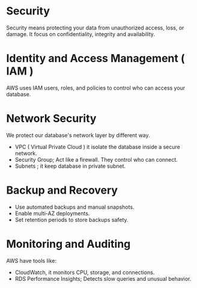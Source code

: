 # Security
Security means protecting your data from unauthorized access, loss, or damage. It focus on confidentiality, integrity and availability.

# Identity and Access Management ( IAM )
AWS uses IAM users, roles, and policies to control who can access your database.

# Network Security 
We protect our database's network layer by different way.
- VPC ( Virtual Private Cloud ) it isolate the database inside a secure network.
- Security Group; Act like a firewall. They control who can connect.
- Subnets ; it keep database in private subnet.

# Backup and Recovery 
- Use automated backups and manual snapshots.
- Enable multi-AZ deployments.
- Set retention periods to store backups safety.

# Monitoring and Auditing 
AWS have tools like:
- CloudWatch, it monitors CPU, storage, and connections.
- RDS Performance Insights; Detects slow queries and unusual behavior.
